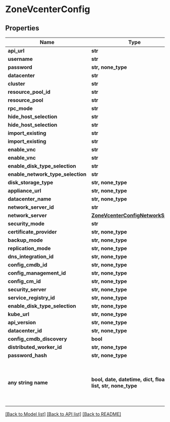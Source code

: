 # ZoneVcenterConfig


## Properties
Name | Type | Description | Notes
------------ | ------------- | ------------- | -------------
**api_url** | **str** |  | [optional] 
**username** | **str** |  | [optional] 
**password** | **str, none_type** |  | [optional] 
**datacenter** | **str** |  | [optional] 
**cluster** | **str** |  | [optional] 
**resource_pool_id** | **str** |  | [optional] 
**resource_pool** | **str** |  | [optional] 
**rpc_mode** | **str** |  | [optional] 
**hide_host_selection** | **str** |  | [optional] 
**hide_host_selection** | **str** |  | [optional] 
**import_existing** | **str** |  | [optional] 
**import_existing** | **str** |  | [optional] 
**enable_vnc** | **str** |  | [optional] 
**enable_vnc** | **str** |  | [optional] 
**enable_disk_type_selection** | **str** |  | [optional] 
**enable_network_type_selection** | **str** |  | [optional] 
**disk_storage_type** | **str, none_type** |  | [optional] 
**appliance_url** | **str, none_type** |  | [optional] 
**datacenter_name** | **str, none_type** |  | [optional] 
**network_server_id** | **str** |  | [optional] 
**network_server** | [**ZoneVcenterConfigNetworkServer**](ZoneVcenterConfigNetworkServer.md) |  | [optional] 
**security_mode** | **str** |  | [optional] 
**certificate_provider** | **str, none_type** |  | [optional] 
**backup_mode** | **str, none_type** |  | [optional] 
**replication_mode** | **str, none_type** |  | [optional] 
**dns_integration_id** | **str, none_type** |  | [optional] 
**config_cmdb_id** | **str, none_type** |  | [optional] 
**config_management_id** | **str, none_type** |  | [optional] 
**config_cm_id** | **str, none_type** |  | [optional] 
**security_server** | **str, none_type** |  | [optional] 
**service_registry_id** | **str, none_type** |  | [optional] 
**enable_disk_type_selection** | **str, none_type** |  | [optional] 
**kube_url** | **str, none_type** |  | [optional] 
**api_version** | **str, none_type** |  | [optional] 
**datacenter_id** | **str, none_type** |  | [optional] 
**config_cmdb_discovery** | **bool** |  | [optional] 
**distributed_worker_id** | **str, none_type** |  | [optional] 
**password_hash** | **str, none_type** |  | [optional] 
**any string name** | **bool, date, datetime, dict, float, int, list, str, none_type** | any string name can be used but the value must be the correct type | [optional]

[[Back to Model list]](../README.md#documentation-for-models) [[Back to API list]](../README.md#documentation-for-api-endpoints) [[Back to README]](../README.md)


